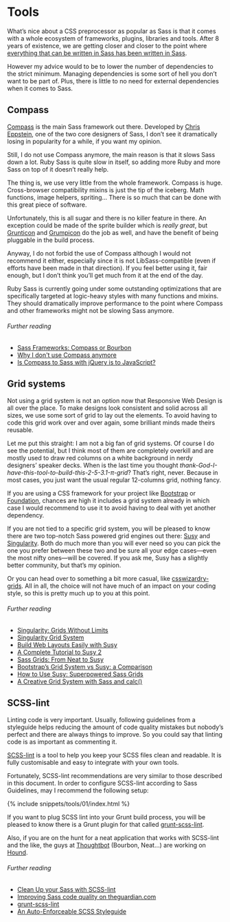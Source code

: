 
# Tools

What’s nice about a CSS preprocessor as popular as Sass is that it comes with a whole ecosystem of frameworks, plugins, libraries and tools. After 8 years of existence, we are getting closer and closer to the point where [everything that can be written in Sass has been written in Sass](http://hugogiraudel.com/2014/10/27/rethinking-atwoods-law/).

However my advice would to be to lower the number of dependencies to the strict minimum. Managing dependencies is some sort of hell you don’t want to be part of. Plus, there is little to no need for external dependencies when it comes to Sass.

## Compass

[Compass](http://compass-style.org/) is the main Sass framework out there. Developed by [Chris Eppstein](https://twitter.com/chriseppstein), one of the two core designers of Sass, I don’t see it dramatically losing in popularity for a while, if you want my opinion.

Still, I do not use Compass anymore, the main reason is that it slows Sass down a lot. Ruby Sass is quite slow in itself, so adding more Ruby and more Sass on top of it doesn’t really help.

The thing is, we use very little from the whole framework. Compass is huge. Cross-browser compatibility mixins is just the tip of the iceberg. Math functions, image helpers, spriting… There is so much that can be done with this great piece of software.

Unfortunately, this is all sugar and there is no killer feature in there. An exception could be made of the sprite builder which is *really great*, but [Grunticon](https://github.com/filamentgroup/grunticon) and [Grumpicon](http://grumpicon.com/) do the job as well, and have the benefit of being pluggable in the build process.

Anyway, I do not forbid the use of Compass although I would not recommend it either, especially since it is not LibSass-compatible (even if efforts have been made in that direction). If you feel better using it, fair enough, but I don’t think you’ll get much from it at the end of the day.

<div class="note">
  <p>Ruby Sass is currently going under some outstanding optimizations that are specifically targeted at logic-heavy styles with many functions and mixins. They should dramatically improve performance to the point where Compass and other frameworks might not be slowing Sass anymore.</p>
</div>

###### Further reading

* [Sass Frameworks: Compass or Bourbon](http://www.sitepoint.com/compass-or-bourbon-sass-frameworks/)
* [Why I don't use Compass anymore](http://www.sitepoint.com/dont-use-compass-anymore/)
* [Is Compass to Sass with jQuery is to JavaScript?](http://www.sitepoint.com/compass-sass-jquery-javascript/)

## Grid systems

Not using a grid system is not an option now that Responsive Web Design is all over the place. To make designs look consistent and solid across all sizes, we use some sort of grid to lay out the elements. To avoid having to code this grid work over and over again, some brilliant minds made theirs reusable.

Let me put this straight: I am not a big fan of grid systems. Of course I do see the potential, but I think most of them are completely overkill and are mostly used to draw red columns on a white background in nerdy designers’ speaker decks. When is the last time you thought *thank-God-I-have-this-tool-to-build-this-2-5-3.1-π-grid*? That’s right, never. Because in most cases, you just want the usual regular 12-columns grid, nothing fancy.

If you are using a CSS framework for your project like [Bootstrap](http://getbootstrap.com/) or [Foundation](http://foundation.zurb.com/), chances are high it includes a grid system already in which case I would recommend to use it to avoid having to deal with yet another dependency.

If you are not tied to a specific grid system, you will be pleased to know there are two top-notch Sass powered grid engines out there: [Susy](http://susy.oddbird.net/) and [Singularity](http://singularity.gs/). Both do much more than you will ever need so you can pick the one you prefer between these two and be sure all your edge cases&mdash;even the most nifty ones&mdash;will be covered. If you ask me, Susy has a slightly better community, but that’s my opinion.

Or you can head over to something a bit more casual, like [csswizardry-grids](https://github.com/csswizardry/csswizardry-grids). All in all, the choice will not have much of an impact on your coding style, so this is pretty much up to you at this point.

###### Further reading

* [Singularity: Grids Without Limits](http://fourword.fourkitchens.com/article/singularity-grids-without-limits)
* [Singularity Grid System](http://www.mediacurrent.com/blog/singularity-grid-system)
* [Build Web Layouts Easily with Susy](http://css-tricks.com/build-web-layouts-easily-susy/)
* [A Complete Tutorial to Susy 2](http://www.zell-weekeat.com/susy2-tutorial/)
* [Sass Grids: From Neat to Susy](http://www.sitepoint.com/sass-grids-neat-susy/)
* [Bootstrap’s Grid System vs Susy: a Comparison](http://www.sitepoint.com/bootstraps-grid-system-vs-susy-comparison/)
* [How to Use Susy: Superpowered Sass Grids](http://webdesign.tutsplus.com/tutorials/how-to-use-susy-superpowered-sass-grids--cms-22744)
* [A Creative Grid System with Sass and calc()](http://www.sitepoint.com/creative-grid-system-sass-calc/)

## SCSS-lint

Linting code is very important. Usually, following guidelines from a styleguide helps reducing the amount of code quality mistakes but nobody’s perfect and there are always things to improve. So you could say that linting code is as important as commenting it.

[SCSS-lint](https://github.com/causes/scss-lint) is a tool to help you keep your SCSS files clean and readable. It is fully customisable and easy to integrate with your own tools.

Fortunately, SCSS-lint recommendations are very similar to those described in this document. In order to configure SCSS-lint according to Sass Guidelines, may I recommend the following setup:

{% include snippets/tools/01/index.html %}

<div class="note">
  <p>If you want to plug SCSS lint into your Grunt build process, you will be pleased to know there is a Grunt plugin for that called <a href="https://github.com/ahmednuaman/grunt-scss-lint">grunt-scss-lint</a>.</p>
  <p>Also, if you are on the hunt for a neat application that works with SCSS-lint and the like, the guys at <a href="http://thoughtbot.com/">Thoughtbot</a> (Bourbon, Neat…) are working on <a href="https://houndci.com/">Hound</a>.</p>
</div>

###### Further reading

* [Clean Up your Sass with SCSS-lint](http://blog.martinhujer.cz/clean-up-your-sass-with-scss-lint/)
* [Improving Sass code quality on theguardian.com](http://www.theguardian.com/info/developer-blog/2014/may/13/improving-sass-code-quality-on-theguardiancom)
* [grunt-scss-lint](https://github.com/ahmednuaman/grunt-scss-lint)
* [An Auto-Enforceable SCSS Styleguide](http://davidtheclark.com/scss-lint-styleguide/)
